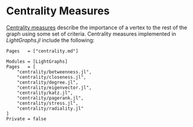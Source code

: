 # Centrality Measures

[Centrality measures](https://en.wikipedia.org/wiki/Centrality) describe the
importance of a vertex to the rest of the graph using some set of criteria.
Centrality measures implemented in *LightGraphs.jl* include the following:


```@index
Pages   = ["centrality.md"]
```

```@autodocs
Modules = [LightGraphs]
Pages   = [
    "centrality/betweenness.jl",
    "centrality/closeness.jl",
    "centrality/degree.jl",
    "centrality/eigenvector.jl",
    "centrality/katz.jl",
    "centrality/pagerank.jl",
    "centrality/stress.jl",
    "centrality/radiality.jl"
]
Private = false
```
